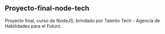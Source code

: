 ## Proyecto-final-node-tech
Proyecto final, curso de NodeJS, brindado por Talento Tech - Agencia de Habilidades para el Futuro.
